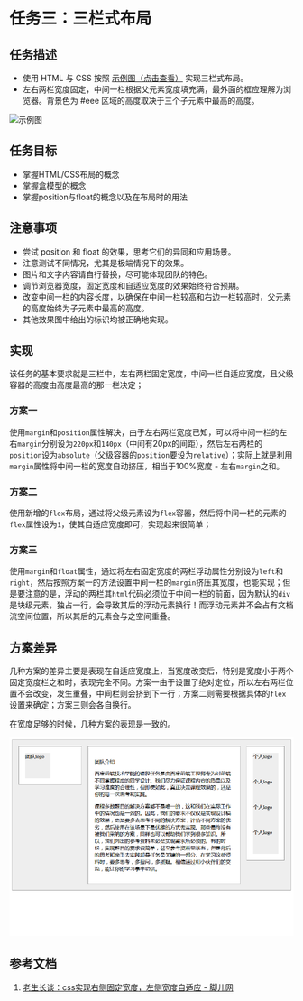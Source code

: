# 任务三：三栏式布局



## 任务描述

- 使用 HTML 与 CSS 按照 [示例图（点击查看）](http://7xrp04.com1.z0.glb.clouddn.com/task_1_3_1.png) 实现三栏式布局。
- 左右两栏宽度固定，中间一栏根据父元素宽度填充满，最外面的框应理解为浏览器。背景色为 #eee 区域的高度取决于三个子元素中最高的高度。



![示例图](http://7xrp04.com1.z0.glb.clouddn.com/task_1_3_1.png)



## 任务目标

- 掌握HTML/CSS布局的概念
- 掌握盒模型的概念
- 掌握position与float的概念以及在布局时的用法



## 注意事项

- 尝试 position 和 float 的效果，思考它们的异同和应用场景。
- 注意测试不同情况，尤其是极端情况下的效果。
- 图片和文字内容请自行替换，尽可能体现团队的特色。
- 调节浏览器宽度，固定宽度和自适应宽度的效果始终符合预期。
- 改变中间一栏的内容长度，以确保在中间一栏较高和右边一栏较高时，父元素的高度始终为子元素中最高的高度。
- 其他效果图中给出的标识均被正确地实现。





## 实现

该任务的基本要求就是三栏中，左右两栏固定宽度，中间一栏自适应宽度，且父级容器的高度由高度最高的那一栏决定；

### 方案一

使用`margin`和`position`属性解决，由于左右两栏宽度已知，可以将中间一栏的左右`margin`分别设为`220px`和`140px`（中间有20px的间距），然后左右两栏的`position`设为`absolute`（父级容器的`position`要设为`relative`）；实际上就是利用`margin`属性将中间一栏的宽度自动挤压，相当于100%宽度 - 左右`margin`之和。



### 方案二

使用新增的`flex`布局，通过将父级元素设为`flex`容器，然后将中间一栏的元素的`flex`属性设为`1`，使其自适应宽度即可，实现起来很简单；



### 方案三

使用`margin`和`float`属性，通过将左右固定宽度的两栏浮动属性分别设为`left`和`right`，然后按照方案一的方法设置中间一栏的`margin`挤压其宽度，也能实现；但是要注意的是，浮动的两栏其`html`代码必须位于中间一栏的前面，因为默认的`div`是块级元素，独占一行，会导致其后的浮动元素换行！而浮动元素并不会占有文档流空间位置，所以其后的元素会与之空间重叠。



## 方案差异

几种方案的差异主要是表现在自适应宽度上，当宽度改变后，特别是宽度小于两个固定宽度栏之和时，表现完全不同。方案一由于设置了绝对定位，所以左右两栏位置不会改变，发生重叠，中间栏则会挤到下一行；方案二则需要根据具体的`flex`设置来确定；方案三则会各自换行。

在宽度足够的时候，几种方案的表现是一致的。

![实际效果图](task3.png)



## 参考文档

1. [老生长谈：css实现右侧固定宽度，左侧宽度自适应 - 脚儿网](http://jo2.org/css-auto-adapt-width/)